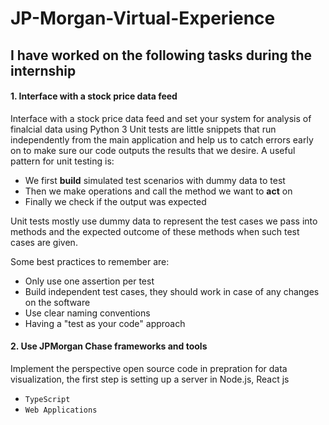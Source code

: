 # JP-Morgan-Virtual-Experience

## I have worked on the following tasks during the internship
#### 1. Interface with a stock price data feed 

Interface with a stock price data feed and set your system for analysis of finalcial data using Python 3
Unit tests are little snippets that run independently from the main application and help us to catch errors early on to make sure our code outputs the results that we desire.
A useful pattern for unit testing is:
- We first **build** simulated test scenarios with dummy data to test
- Then we make operations and call the method we want to **act** on
- Finally we check if the output was expected

Unit tests mostly use dummy data to represent the test cases we pass into methods and the expected outcome of these methods when such test cases are given. 

Some best practices to remember are:

- Only use one assertion per test
- Build independent test cases, they should work in case of any changes on the software
- Use clear naming conventions
- Having a "test as your code" approach

 
#### 2. Use JPMorgan Chase frameworks and tools
Implement the perspective open source code in prepration for data visualization, the first step is setting up a server in Node.js, React js
- `TypeScript`
- `Web Applications`

